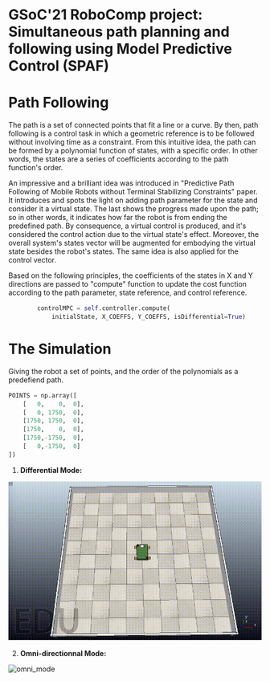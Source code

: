 # GSoC'21 RoboComp project: Simultaneous path planning and following using Model Predictive Control (SPAF)


# Path Following
The path is a set of connected points that fit a line or a curve. By then, path following is a control task in which a geometric reference is to be followed without involving time as a constraint. From this intuitive idea, the path can be formed by a polynomial function of states, with a specific order. In other words, the states are a series of coefficients according to the path function's order.

An impressive and a brilliant idea was introduced in "Predictive Path Following of Mobile Robots without Terminal Stabilizing Constraints" paper. It introduces and spots the light on adding path parameter for the state and consider it a virtual state. The last shows the progress made upon the path; so in other words, it indicates how far the robot is from ending the predefined path. By consequence, a virtual control is produced, and it's considered the control action due to the virtual state's effect. 
Moreover, the overall system's states vector will be augmented for embodying the virtual state besides the robot's states. The same idea is also applied for the control vector.

Based on the following principles, the coefficients of the states in X and Y directions are passed to "compute" function to update the cost function according to the path parameter, state reference, and control reference.

```python
        controlMPC = self.controller.compute(
            initialState, X_COEFFS, Y_COEFFS, isDifferential=True)
```


# The Simulation
Giving the robot a set of points, and the order of the polynomials as a predefiend path. 
```python
POINTS = np.array([
    [   0,    0,  0],
    [   0, 1750,  0],
    [1750, 1750,  0],
    [1750,    0,  0],
    [1750,-1750,  0],
    [   0,-1750,  0]
])
```
1. **Differential Mode:**

![diff_mode](./assets/path_following_diff.gif)

2. **Omni-directionnal Mode:**

![omni_mode](./assets/path_following_omni.gif)
